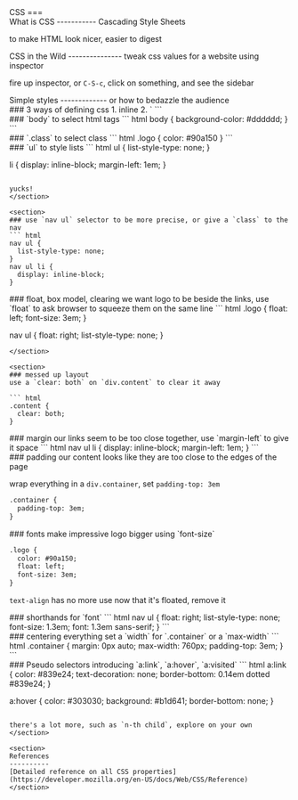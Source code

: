 <section>
CSS
===
</section>

<section>
What is CSS
-----------
Cascading Style Sheets

to make HTML look nicer, easier to digest
</section>

<section>
CSS in the Wild
---------------
tweak css values for a website using inspector

fire up inspector, or `C-S-c`, click on something, and see the sidebar
</section>

<section>
Simple styles
-------------
or how to bedazzle the audience
</section>

<section>
### 3 ways of defining css
1. inline
2. `<style>` tag
3. external stylesheet
</section>

<section>
### `background-color`
most obvious style change
``` html
<body style="background-color: #dddddd">
```
</section>

<section>
###  we need a logo!
``` html
<div>IMPRESSIVE LOGO</div>
```
</section>

<section>
### wrap it all in a `header` for convenience
``` html
<header>
  <!-- logo goes here -->
  <!-- nav goes here -->
</header>
```
</section>

<section>
### `text-align: center` to center logo
``` html
<div style="text-align: center;">
  IMPRESSIVE LOGO
</div>
```
</section>

<section>
### `text-align: center` to center navigation links
``` html
<ul style="text-align: center">
```
</section>

<section>
### urgh, bullet points
``` html
<ul style="text-align: center; list-style-type: none;">
```
</section>

<section>
### side-by-side links
``` html
<li style="display: inline-block;"> <a href="#details">Details</a> </li>
<li style="display: inline-block;"> <a href="#installation">Installation</a> </li>
<li style="display: inline-block;"> <a href="#creators">Creators</a> </li>
```
</section>

<section>
Style tags and selectors
------------------------
</section>

<section>
### create `style` tag in `head`
``` html
<!-- in head -->
<style>
</style>
```
</section>

<section>
### `body` to select html tags
``` html
body {
  background-color: #dddddd;
}
```
</section>

<section>
### `.class` to select class
``` html
.logo {
  color: #90a150
}
```
</section>

<section>
### `ul` to style lists
``` html
ul {
  list-style-type: none;
}

li {
  display: inline-block;
  margin-left: 1em;
}
```

yucks!
</section>

<section>
### use `nav ul` selector to be more precise, or give a `class` to the nav
``` html
nav ul {
  list-style-type: none;
}
nav ul li {
  display: inline-block;
}
```
</section>

<section>
### float, box model, clearing
we want logo to be beside the links, use `float` to ask browser to
squeeze them on the same line
``` html
.logo {
  float: left;
  font-size: 3em;
}

nav ul {
  float: right;
  list-style-type: none;
}
```
</section>

<section>
### messed up layout
use a `clear: both` on `div.content` to clear it away

``` html
.content {
  clear: both;
}
```
</section>

<section>
### margin
our links seem to be too close together, use `margin-left` to give it space
``` html
nav ul li {
  display: inline-block;
  margin-left: 1em;
}
```
</section>

<section>
### padding
our content looks like they are too close to the edges of the page

wrap everything in a `div.container`, set `padding-top: 3em`
``` html
.container {
  padding-top: 3em;
}
```
</section>

<section>
### fonts
make impressive logo bigger using `font-size`

``` html
.logo {
  color: #90a150;
  float: left;
  font-size: 3em;
}
```

`text-align` has no more use now that it's floated, remove it
</section>

<section>
### shorthands for `font`
``` html
nav ul {
  float: right;
  list-style-type: none;
  font-size: 1.3em;
  font: 1.3em sans-serif;
}
```
</section>

<section>
### centering everything
set a `width` for `.container` or a `max-width`
``` html
.container {
  margin: 0px auto;
  max-width: 760px;
  padding-top: 3em;
}
```
</section>

<section>
### Pseudo selectors
introducing `a:link`, `a:hover`, `a:visited`
``` html
a:link {
  color: #839e24;
  text-decoration: none;
  border-bottom: 0.14em dotted #839e24;
}

a:hover {
  color: #303030;
  background: #b1d641;
  border-bottom: none;
}
```

there's a lot more, such as `n-th child`, explore on your own
</section>

<section>
References
----------
[Detailed reference on all CSS properties](https://developer.mozilla.org/en-US/docs/Web/CSS/Reference)
</section>

